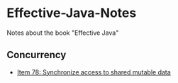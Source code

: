 # Effective-Java-Notes
Notes about the book "Effective Java"

## Concurrency

 - [Item 78: Synchronize access to shared mutable data](https://github.com/varunu28/Effective-Java-Notes/blob/main/notes/concurrency/Item%2078.md)
